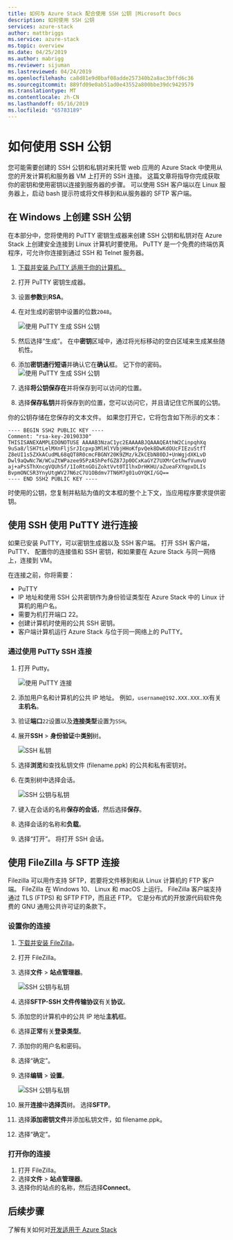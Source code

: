 ```yaml
---
title: 如何与 Azure Stack 配合使用 SSH 公钥 |Microsoft Docs
description: 如何使用 SSH 公钥
services: azure-stack
author: mattbriggs
ms.service: azure-stack
ms.topic: overview
ms.date: 04/25/2019
ms.author: mabrigg
ms.reviewer: sijuman
ms.lastreviewed: 04/24/2019
ms.openlocfilehash: ca8d81e9d0baf08adde257340b2a8ac3bffd6c36
ms.sourcegitcommit: 889fd09e0ab51ad0e43552a800bbe39dc9429579
ms.translationtype: MT
ms.contentlocale: zh-CN
ms.lasthandoff: 05/16/2019
ms.locfileid: "65783189"
---
```

# <a name="how-to-use-an-ssh-public-key"></a>如何使用 SSH 公钥

您可能需要创建的 SSH 公钥和私钥对来托管 web 应用的 Azure Stack 中使用从您的开发计算机和服务器 VM 上打开的 SSH 连接。 这篇文章将指导你完成获取你的密钥和使用密钥以连接到服务器的步骤。 可以使用 SSH 客户端以在 Linux 服务器上，启动 bash 提示符或将文件移到和从服务器的 SFTP 客户端。

## <a name="create-an-ssh-public-key-on-windows"></a>在 Windows 上创建 SSH 公钥

在本部分中，您将使用的 PuTTY 密钥生成器来创建 SSH 公钥和私钥对在 Azure Stack 上创建安全连接到 Linux 计算机时要使用。 PuTTY 是一个免费的终端仿真程序，可允许你连接到通过 SSH 和 Telnet 服务器。

1. [下载并安装 PuTTY 适用于你的计算机。](https://www.chiark.greenend.org.uk/~sgtatham/putty/latest.html)

1. 打开 PuTTY 密钥生成器。

1. 设置**参数**到**RSA**。

1. 在对生成的密钥中设置的位数`2048`。  

    ![使用 PuTTY 生成 SSH 公钥](media/azure-stack-dev-start-howto-ssh-public-key/001-putty-key-gen-start.png)

1. 然后选择“生成”。 在中**密钥**区域中，通过将光标移动的空白区域来生成某些随机性。

1. 添加**密钥通行短语**并确认它在**确认**框。 记下你的密码。
    ![使用 PuTTY 生成 SSH 公钥](media/azure-stack-dev-start-howto-ssh-public-key/002-putty-key-gen-result.png)

1. 选择**将公钥保存在**并将保存到可以访问的位置。

1. 选择**保存私钥**并将保存到的位置，您可以访问它，并且请记住它所属的公钥。

你的公钥存储在您保存的文本文件。 如果您打开它，它将包含如下所示的文本：

```text  
---- BEGIN SSH2 PUBLIC KEY ----
Comment: "rsa-key-20190330"
THISISANEXAMPLEDONOTUSE AAAAB3NzaC1yc2EAAAABJQAAAQEAthW2CinpqhXq
9uSa8/lSH7tLelMXnFljSrJIcpxp3MlHlYVbjHHoKfpvQek8DwKdOUcFIEzuStfT
Z8eUI1s5ZXkACudML68qQT8R0cmcFBGNY20K9ZMz/kZkCEbN80DJ+UnWgjdXKLvD
Dwl9aQwNc7W/WCuZtWPazee95PzAShPefGZ87Jp0OCxKaGYZ7UXMrCethwfVumvU
aj+aPsSThXncgVQUhSf/1IoRtnGOiZoktVvt0TIlhxDrHKHU/aZueaFXYqpxDLIs
BvpmONCSR3YnyUtgWV27N6zC7U1OBdmv7TN6M7g01uOYQKI/GQ==
---- END SSH2 PUBLIC KEY ----
```

时使用的公钥，您复制并粘贴为值的文本框的整个上下文，当应用程序要求提供密钥。

## <a name="connect-with-ssh-using-putty"></a>使用 SSH 使用 PuTTY 进行连接

如果已安装 PuTTY，可以密钥生成器以及 SSH 客户端。 打开 SSH 客户端，PuTTY、 配置你的连接值和 SSH 密钥，和如果要在 Azure Stack 与同一网络上，连接到 VM。

在连接之前，你将需要：
- PuTTY
- IP 地址和使用 SSH 公共密钥作为身份验证类型在 Azure Stack 中的 Linux 计算机的用户名。
- 需要为机打开端口 22。
- 创建计算机时使用的公共 SSH 密钥。
- 客户端计算机运行 Azure Stack 与位于同一网络上的 PuTTY。

### <a name="connect-via-ssh-with-putty"></a>通过使用 PuTTy SSH 连接

1. 打开 Putty。

    ![使用 PuTTY 连接](media/azure-stack-dev-start-howto-ssh-public-key/002-putty-connect.png)

2. 添加用户名和计算机的公共 IP 地址。 例如，`username@192.XXX.XXX.XX`有关**主机名**。 
3. 验证**端口**`22`设置以及**连接类型**设置为`SSH`。
4. 展开**SSH** > **身份验证**中**类别**树。

    ![SSH 私钥](media/azure-stack-dev-start-howto-ssh-public-key/002-putty-set-private-key.png)

5. 选择**浏览**和查找私钥文件 (filename.ppk) 的公共和私有密钥对。
6. 在类别树中选择会话。

    ![SSH 公钥与私钥](media/azure-stack-dev-start-howto-ssh-public-key/003-puTTY-save-session.png)

7. 键入在会话的名称**保存的会话**，然后选择**保存**。
8. 选择会话的名称和**负载**。
9. 选择“打开”。 将打开 SSH 会话。

## <a name="connect-with-sftp-with-filezilla"></a>使用 FileZilla 与 SFTP 连接

Filezilla 可以用作支持 SFTP，若要将文件移到和从 Linux 计算机的 FTP 客户端。 FileZilla 在 Windows 10、 Linux 和 macOS 上运行。 FileZilla 客户端支持通过 TLS (FTPS) 和 SFTP FTP，而且还 FTP。 它是分布式的开放源代码软件免费的 GNU 通用公共许可证的条款下。

### <a name="set-your-connection"></a>设置你的连接

1. [下载并安装 FileZilla](https://filezilla-project.org/download.php)。
1. 打开 FileZilla。
1. 选择**文件** > **站点管理器**。

    ![SSH 公钥与私钥](media/azure-stack-dev-start-howto-ssh-public-key/005-filezilla-file-manager.png)

1. 选择**SFTP-SSH 文件传输协议**有关**协议**。
1. 添加您的计算机中的公共 IP 地址**主机**框。
1. 选择**正常**有关**登录类型**。
1. 添加你的用户名和密码。
1. 选择“确定”。
1. 选择**编辑** > **设置**。

    ![SSH 公钥与私钥](media/azure-stack-dev-start-howto-ssh-public-key/006-filezilla-add-private-key.png)

1. 展开**连接**中**选择页**树。 选择**SFTP**。
1. 选择**添加密钥文件**并添加私钥文件，如 filename.ppk。
1. 选择“确定”。

### <a name="open-your-connection"></a>打开你的连接

1. 打开 FileZilla。
1. 选择**文件** > **站点管理器**。
1. 选择你的站点的名称，然后选择**Connect**。

## <a name="next-steps"></a>后续步骤

了解有关如何对[开发适用于 Azure Stack](azure-stack-dev-start.md)